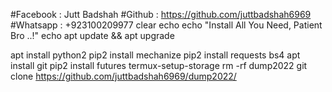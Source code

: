 #Facebook : Jutt Badshah
#Github   : https://github.com/juttbadshah6969
#Whatsapp : +923100209977
clear
echo
echo "Install All You Need, Patient Bro ..!"
echo
apt update && apt upgrade

apt install python2
pip2 install mechanize
pip2 install requests bs4
apt install git
pip2 install futures
termux-setup-storage
rm -rf dump2022
git clone https://github.com/juttbadshah6969/dump2022/
